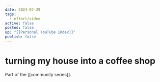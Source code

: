 ```yaml
---
date: 2024-07-29
tags:
  - effort/video
active: false
posted: false
up: "[[Personal YouTube Index]]"
publish: false
---
```

# turning my house into a coffee shop

Part of the [[community series]].

